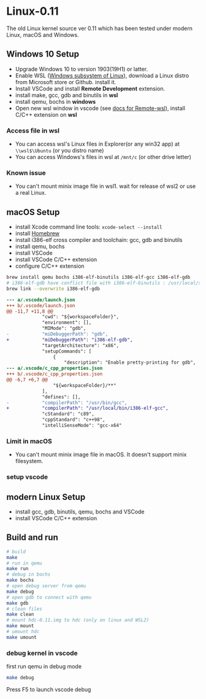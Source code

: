 # Linux-0.11

The old Linux kernel source ver 0.11 which has been tested under modern Linux, macOS and Windows.

## Windows 10 Setup

* Upgrade Windows 10 to version 1903(19H1) or latter.
* Enable WSL ([Windows subsystem of Linux](https://docs.microsoft.com/windows/wsl)), download a Linux distro from Microsoft store or Github. install it.
* Install VSCode and install **Remote Development** extension.
* install make, gcc, gdb and binutils in **wsl**
* install qemu, bochs in **windows**
* Open new wsl window in vscode (see [docs for Remote-wsl](https://aka.ms/vscode-remote/wsl/getting-started)), install C/C++ extension on **wsl**

### Access file in wsl

* You can access wsl's Linux files in Explorer(or any win32 app) at `\\wsl$\Ubuntu` (or you distro name)
* You can access Windows's files in wsl at `/mnt/c` (or other drive letter)

### Known issue

* You can't mount minix image file in wsl1. wait for release of wsl2 or use a real Linux.

## macOS Setup

* install Xcode command line tools: `xcode-select --install`
* install [Homebrew](https://brew.sh/)
* install i386-elf cross compiler and toolchain: gcc, gdb and binutils
* install qemu, bochs
* install VSCode
* install VSCode C/C++ extension
* configure C/C++ extension

```bash
brew install qemu bochs i386-elf-binutils i386-elf-gcc i386-elf-gdb
# i386-elf-gdb have conflict file with i386-elf-binutils : /usr/local/share/info/bfd.info
brew link --overwrite i386-elf-gdb
```

```diff
--- a/.vscode/launch.json
+++ b/.vscode/launch.json
@@ -11,7 +11,8 @@
             "cwd": "${workspaceFolder}",
             "environment": [],
             "MIMode": "gdb",
-            "miDebuggerPath": "gdb",
+            "miDebuggerPath": "i386-elf-gdb",
             "targetArchitecture": "x86",
             "setupCommands": [
                 {
                     "description": "Enable pretty-printing for gdb",
--- a/.vscode/c_cpp_properties.json
+++ b/.vscode/c_cpp_properties.json
@@ -6,7 +6,7 @@
                 "${workspaceFolder}/**"
             ],
             "defines": [],
-            "compilerPath": "/usr/bin/gcc",
+            "compilerPath": "/usr/local/bin/i386-elf-gcc",
             "cStandard": "c89",
             "cppStandard": "c++98",
             "intelliSenseMode": "gcc-x64"
```

### Limit in macOS

* You can't mount minix image file in macOS. It doesn't support minix filesystem.

### setup vscode

## modern Linux Setup

* install gcc, gdb, binutils, qemu, bochs and VSCode
* install VSCode C/C++ extension

## Build and run

```bash
# build
make
# run in qemu
make run
# debug in bochs
make bochs
# open debug server from qemu
make debug
# open gdb to connect with qemu
make gdb
# clean files
make clean
# mount hdc-0.11.img to hdc (only on linux and WSL2)
make mount
# umount hdc
make umount
```

### debug kernel in vscode

first run qemu in debug mode

```bash
make debug
```

Press F5 to launch vscode debug
